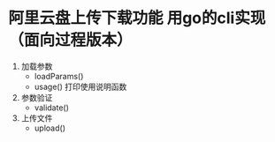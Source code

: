 # 阿里云盘上传下载功能 用go的cli实现（面向过程版本）
1. 加载参数
   - loadParams()
    - usage() 打印使用说明函数
2. 参数验证
   - validate()
3. 上传文件
   - upload() 
    

